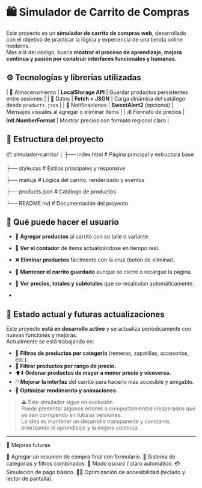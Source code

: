 # 🛍️ Simulador de Carrito de Compras

Este proyecto es un **simulador de carrito de compras web**, desarrollado con el objetivo de practicar la lógica y experiencia de una tienda online moderna.  
Más allá del código, busca **mostrar el proceso de aprendizaje, mejora continua y pasión por construir interfaces funcionales y humanas**.


## ⚙️ Tecnologías y librerías utilizadas
| 💾 Almacenamiento | **LocalStorage API** | Guardar productos persistentes entre sesiones |
| 🧩 Datos | **Fetch + JSON** | Carga dinámica del catálogo desde `products.json` |
| 🔔 Notificaciones | **SweetAlert2** *(opcional)* | Mensajes visuales al agregar o eliminar ítems |
| 💰 Formato de precios | **Intl.NumberFormat** | Mostrar precios con formato regional claro |


## 🧱 Estructura del proyecto
📦 simulador-carrito/
│
├── index.html # Página principal y estructura base

├── style.css # Estilos principales y responsive

├── main.js # Lógica del carrito, renderizado y eventos

├── products.json # Catálogo de productos

└── README.md # Documentación del proyecto


## 🧠 Qué puede hacer el usuario

- 🛒 **Agregar productos** al carrito con su talle o variante.  
- 🔢 **Ver el contador** de ítems actualizándose en tiempo real.  
- ❌ **Eliminar productos** fácilmente con la cruz (botón de eliminar).  
- 💾 **Mantener el carrito guardado** aunque se cierre o recargue la página.  
- 🧮 **Ver precios, totales y subtotales** que se recalculan automáticamente.  

-
## 🔄 Estado actual y futuras actualizaciones
Este proyecto **está en desarrollo activo** y se actualiza periódicamente con nuevas funciones y mejoras.  
Actualmente se está trabajando en:

- 🧭 **Filtros de productos por categoría** (remeras, zapatillas, accesorios, etc.).  
- 💸 **Filtrar productos por rango de precio.**  
- ⬆️⬇️ **Ordenar productos de mayor a menor precio y viceversa.**  
- 🖱️ **Mejorar la interfaz** del carrito para hacerlo más accesible y amigable.  
- 🔁 **Optimizar rendimiento y animaciones.**

> ⚠️ Este simulador sigue en evolución.  
> Puede presentar algunos errores o comportamientos inesperados que se irán corrigiendo en futuras versiones.  
> La idea es mantener un desarrollo transparente y constante, priorizando el aprendizaje y la mejora continua.

---

🚀 Mejoras futuras

🧾 Agregar un resumen de compra final con formulario.
🧩 Sistema de categorías y filtros combinados.
🌙 Modo oscuro / claro automático.
💳 Simulación de pago básico.
🧑‍🦯 Optimización de accesibilidad (teclado y lector de pantalla).

